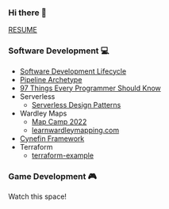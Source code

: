 ### Hi there 👋

[RESUME](https://github.com/davidegaspar/davidegaspar/blob/master/RESUME.md)

### Software Development :computer:

- [Software Development Lifecycle](architecture/sdlc.md)
- [Pipeline Archetype](./architecture/pipeline.md)
- [97 Things Every Programmer Should Know](https://github.com/97-things/97-things-every-programmer-should-know/blob/master/en/SUMMARY.md)
- Serverless
  - [Serverless Design Patterns](https://architectelevator.com/cloud/serverless-design-patterns/)
- Wardley Maps
  - [Map Camp 2022](https://www.youtube.com/playlist?list=PLObxQv1DxIgu5kILr7X1s9T_MOWCauyck)
  - [learnwardleymapping.com](https://learnwardleymapping.com/)
- [Cynefin Framework](https://thecynefin.co/about-us/about-cynefin-framework/)
- Terraform
  - [terraform-example](https://github.com/davidegaspar/terraform-example)

<!--
DDD
Doctrine
SOLID
postmortem
runbook
playbook
gameday
make things visible
boy scout rule
evolution of runbooks, doc, script, arch
TDD
-->

### Game Development :video_game:

Watch this space!

<!-- - [itch.io](https://davidegaspar.itch.io/) -->
